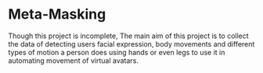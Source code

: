 # Meta-Masking
Though this project is incomplete, 
The main aim of this project is to collect the data of detecting users facial expression, body movements and different types of motion a person does using hands or even legs to use it in automating movement of virtual avatars.
